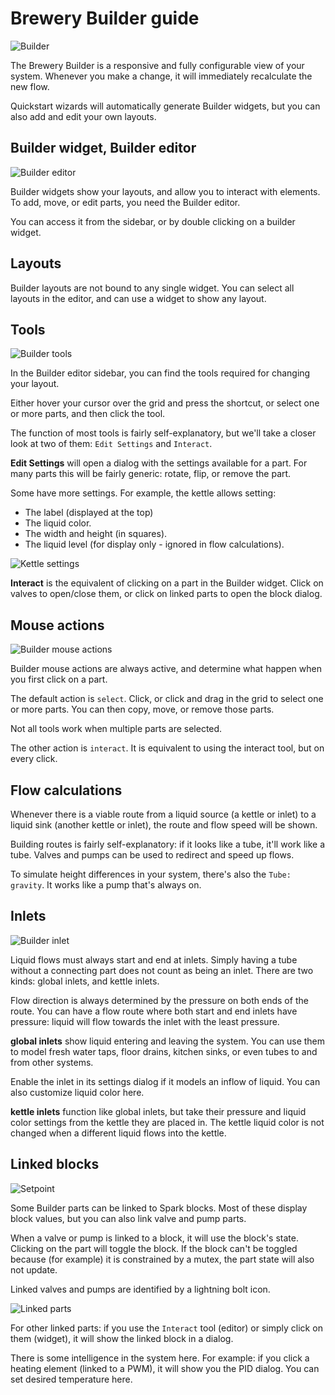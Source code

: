 # Brewery Builder guide

![Builder](../images/herms-builder-widget.gif)

The Brewery Builder is a responsive and fully configurable view of your system.
Whenever you make a change, it will immediately recalculate the new flow.

Quickstart wizards will automatically generate Builder widgets, but you can also add and edit your own layouts.

## Builder widget, Builder editor

![Builder editor](../images/herms-builder-editor-add.gif)

Builder widgets show your layouts, and allow you to interact with elements. To add, move, or edit parts, you need the Builder editor.

You can access it from the sidebar, or by double clicking on a builder widget.

## Layouts

Builder layouts are not bound to any single widget. You can select all layouts in the editor, and can use a widget to show any layout.

## Tools

![Builder tools](../images/builder-tools.png)

In the Builder editor sidebar, you can find the tools required for changing your layout.

Either hover your cursor over the grid and press the shortcut, or select one or more parts, and then click the tool.

The function of most tools is fairly self-explanatory, but we'll take a closer look at two of them: `Edit Settings` and `Interact`.

**Edit Settings** will open a dialog with the settings available for a part. For many parts this will be fairly generic: rotate, flip, or remove the part.

Some have more settings. For example, the kettle allows setting:
- The label (displayed at the top)
- The liquid color.
- The width and height (in squares).
- The liquid level (for display only - ignored in flow calculations).

![Kettle settings](../images/builder-kettle-settings.png)

**Interact** is the equivalent of clicking on a part in the Builder widget. Click on valves to open/close them, or click on linked parts to open the block dialog.

## Mouse actions

![Builder mouse actions](../images/builder-mouse-actions.png)

Builder mouse actions are always active, and determine what happen when you first click on a part.

The default action is `select`. Click, or click and drag in the grid to select one or more parts. You can then copy, move, or remove those parts.

Not all tools work when multiple parts are selected.

The other action is `interact`. It is equivalent to using the interact tool, but on every click.

## Flow calculations

Whenever there is a viable route from a liquid source (a kettle or inlet) to a liquid sink (another kettle or inlet), the route and flow speed will be shown.

Building routes is fairly self-explanatory: if it looks like a tube, it'll work like a tube. Valves and pumps can be used to redirect and speed up flows.

To simulate height differences in your system, there's also the `Tube: gravity`. It works like a pump that's always on.

## Inlets

![Builder inlet](../images/builder-inlet.png)

Liquid flows must always start and end at inlets. Simply having a tube without a connecting part does not count as being an inlet. There are two kinds: global inlets, and kettle inlets.

Flow direction is always determined by the pressure on both ends of the route. You can have a flow route where both start and end inlets have pressure: liquid will flow towards the inlet with the least pressure.

**global inlets** show liquid entering and leaving the system. You can use them to model fresh water taps, floor drains, kitchen sinks, or even tubes to and from other systems.

Enable the inlet in its settings dialog if it models an inflow of liquid. You can also customize liquid color here.

**kettle inlets** function like global inlets, but take their pressure and liquid color settings from the kettle they are placed in.
The kettle liquid color is not changed when a different liquid flows into the kettle.

## Linked blocks

![Setpoint](../images/builder-setpoint.png)

Some Builder parts can be linked to Spark blocks. Most of these display block values, but you can also link valve and pump parts.

When a valve or pump is linked to a block, it will use the block's state. Clicking on the part will toggle the block. If the block can't be toggled because (for example) it is constrained by a mutex, the part state will also not update.

Linked valves and pumps are identified by a lightning bolt icon.

![Linked parts](../images/builder-linked-parts.png)

For other linked parts: if you use the `Interact` tool (editor) or simply click on them (widget), it will show the linked block in a dialog.

There is some intelligence in the system here. For example: if you click a heating element (linked to a PWM), it will show you the PID dialog. You can set desired temperature here.
